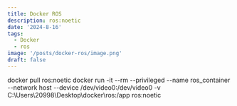 ```yaml
---
title: Docker ROS
description: ros:noetic
date: '2024-8-16'
tags:
  - Docker
  - ros
image: '/posts/docker-ros/image.png'
draft: false
---
```

docker pull ros:noetic
docker run -it --rm --privileged --name ros_container --network host --device /dev/video0:/dev/video0  -v C:\Users\20998\Desktop\docker\ros:/app ros:noetic
